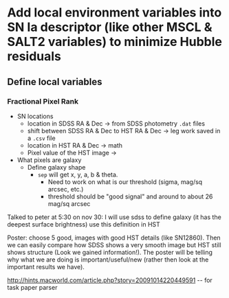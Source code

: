 # Add local environment variables into SN Ia descriptor (like other MSCL & SALT2 variables) to minimize Hubble residuals

## Define local variables

### Fractional Pixel Rank

* SN locations
    - location in SDSS RA & Dec -> from SDSS photometry `.dat` files
    - shift between SDSS RA & Dec to HST RA & Dec -> leg work saved in a `.csv` file
    - location in HST RA & Dec -> math
    - Pixel value of the HST image -> 
* What pixels are galaxy
    * Define galaxy shape 
        - `sep` will get x, y, a, b & theta.
            + Need to work on what is our threshold (sigma, mag/sq arcsec, etc.)
            + threshold should be "good signal" and around to about 26 mag/sq arcsec



Talked to peter at 5:30 on nov 30:
I will use sdss to define galaxy (it has the deepest surface brightness)
use this definition in HST

Poster: choose 5 good, images with good HST details (like SN12860). Then we can easily compare how SDSS shows a very smooth image but HST still shows structure (Look we gained information!). The poster will be telling why what we are doing is important/useful/new (rather then look at the important results we have).





http://hints.macworld.com/article.php?story=20091014220449591 -- for task paper parser
